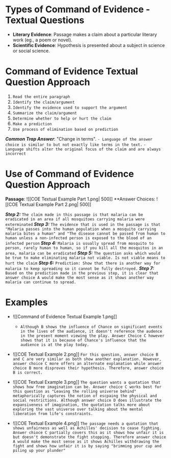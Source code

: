 # Types of Command of Evidence - Textual Questions
- **Literary Evidence**: Passage makes a claim about a particular literary work (eg., a poem or novel).
- **Scientific Evidence**: Hypothesis is presented about a subject in science or social science.


# Command of Evidence Textual Question Approach
1. `Read the entire paragraph`
2. `Identify the claim/argument`
3. `Identify the evidence used to support the argument`
4. `Summarize the claim/argument`
5. `Determine whether to help or hurt the claim`
6. `Make a prediction`
7. `Use process of elimination based on prediction`

***Common Trap Answer***: "Change in terms".
`- Language of the answer choice is similar to but not exactly like terms in the text.`
`- Language shifts alter the original focus of the claim and are always incorrect`


# Use of Command of Evidence Question Approach
**Passage**:
![[COE Textual Example Part 1.png| 500]]
**Answer Choices:
![[COE Textual Example Part 2.png| 500]]

***Step 2:*** `The claim made in this passage is that malaria can be eradicated in an area if all mosquitoes carrying malaria were exterminated`
***Step 3:*** `The evidence that is used in the passage is that "Malaria passes into the human population when a mosquito carrying malaria bites a human" and "The disease cannot be passed from human to human unless a non-infected person is exposed to the blood of an infected person`
***Step 4:*** `Malaria is usually spread from mosquito to person, rarely human to human, so if you kill all the mosquitos in an area, malaria can be eradicated`
***Step 5:*** `The question asks which would be true to make eliminating malaria not viable. Is not viable means to hurt the claim`
***Step 6:*** `Prediction: Show that there is another way for malaria to keep spreading so it cannot be fully destroyed.`
***Step 7:*** `Based on the prediction made in the previous step, it is clear that answer choice A would make the most sense as it shows another way malaria can continue to spread.`
# Examples
- ![[Command of Evidence Textual Example 1.png]]
	- `Although B shows the influence of Chance on significant events in the lives of the audience, it doesn't reference the audence in the present moment viewing the play. Answer Choice C however shows that it is because of Chance's influence that the audience is at the play today.`



- ![[COE Textual Example 2.png]]
	`For this question, answer choice B and C are very similar as both show another explanation. However, answer choice C more offers an alternate explanation while answer choice B more disproves their hypothesis. Therefore, answer choice B is correct.`


- ![[COE Textual Example 3.png]]
	`The question wants a quotation that shows how free imagination can be. Answer choice C works best for this question as "Leaving the rolling universe behind" metaphorically captures the notion of escpaing the physical and social restrictions. Although answer choice D does illustrate the expansiveness of imagination, the quotation talks more about exploring the vast universe over talking about the mental liberation from life's constraints.`

- ![[COE Textual Example 4.png]]
	`The passage needs a quotation that shows unfairness as well as Achilles' decision to cease fighting. Answer chioce C partially covers this as it shows how unfair it is but doesn't demonstrate the fight stopping. Therefore answer choice A would make the most sense as it shows Achilles withdrawing the fight and shows how unfair it is by saying "brimming your cup and piling up your plunder"`